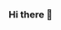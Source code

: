 ### Hi there 👋

<!--
**quinhaz/quinhaz** is a ✨ _special_ ✨ repository because its `README.md` (this file) appears on your GitHub profile.

- 🔭 I’m currently working on: getting Copilot for VSCode (that's why I created this repository)
- 🌱 I’m currently learning: CSS, C#, JavaScript, Python, etc.
- 👯 I’m looking to collaborate on: AI projects
- ⚡ Fun fact: I'm a Chinese apprentice
